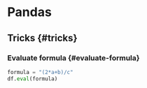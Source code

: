 # Pandas


## Tricks {#tricks}


### Evaluate formula {#evaluate-formula}

```python
formula = "(2*a+b)/c"
df.eval(formula)

```
